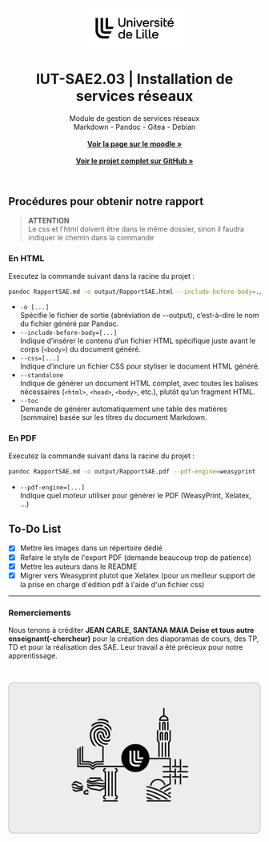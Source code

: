 <br/>
<p align="center">
    <picture>
        <source media="(prefers-color-scheme: dark)" srcset="https://github.com/yannouuuu/IUT-SAE1.01/raw/main/.github/assets/header_univlille_light.png" width="200px">
        <img alt="UnivLilleLogo" src="https://github.com/yannouuuu/IUT-SAE1.01/raw/main/.github/assets/header_univlille_dark.png" width="200px">
    </picture>
  <h1 align="center">IUT-SAE2.03 | Installation de
services réseaux</h1>
</p>

<p align="center">
    Module de gestion de services réseaux 
    <br/>
    Markdown - Pandoc - Gitea - Debian
    <br/>
    <br/>
    <a href="https://moodle.univ-lille.fr/course/view.php?id=30827&sectionid=266881"><strong>Voir la page sur le moodle »</strong></a>
    <br/>
    <br/>
    <a href="https://github.com/yannouuuu/IUT-SAE2.03/"><strong>Voir le projet complet sur GitHub »</strong></a>
</p>

<br/>

## Procédures pour obtenir notre rapport

> **ATTENTION**  
> Le css et l'html doivent être dans le même dossier, sinon il faudra indiquer le chemin dans la commande

### En HTML

Executez la commande suivant dans la racine du projet :

```bash
pandoc RapportSAE.md -o output/RapportSAE.html --include-before-body=./cover/cover.html --css=./css/style.css --standalone --toc
```

-   `-o [...]` <br>
    Spécifie le fichier de sortie (abréviation de --output), c’est-à-dire le nom du fichier généré par Pandoc.
-   `--include-before-body=[...]` <br>
    Indique d’insérer le contenu d’un fichier HTML spécifique juste avant le corps (`<body>`) du document généré.
-   `--css=[...]` <br>
    Indique d’inclure un fichier CSS pour styliser le document HTML généré.
-   `--standalone` <br>
    Indique de générer un document HTML complet, avec toutes les balises nécessaires (`<html>`, `<head>`, `<body>`, etc.), plutôt qu’un fragment HTML.
-   `--toc` <br>
    Demande de générer automatiquement une table des matières (sommaire) basée sur les titres du document Markdown.

### En PDF

Executez la commande suivant dans la racine du projet :

```bash
pandoc RapportSAE.md -o output/RapportSAE.pdf --pdf-engine=weasyprint --include-before-body=./cover/cover.html --css=./css/style.css --toc
```

-   `--pdf-engine=[...]` <br>
    Indique quel moteur utiliser pour générer le PDF (WeasyPrint, Xelatex, ...)

## To-Do List

-   [x] Mettre les images dans un répertoire dédié
-   [x] Refaire le style de l'export PDF (demande beaucoup trop de patience)
-   [x] Mettre les auteurs dans le README
-   [x] Migrer vers Weasyprint plutot que Xelatex (pour un meilleur support de la prise en charge d'édition pdf à l'aide d'un fichier css)

---

### Remerciements

Nous tenons à créditer **JEAN CARLE, SANTANA MAIA Deise et tous autre enseignant(-chercheur)** pour la création des diaporamas de cours, des TP, TD et pour la réalisation des SAE. Leur travail a été précieux pour notre apprentissage.

<br/>
<p align="center">
    <picture>
        <img alt="UnivLilleLogo" src="https://github.com/yannouuuu/IUT-SAE1.01/raw/main/.github/assets/footer_univlille.png">
    </picture>
</p>
